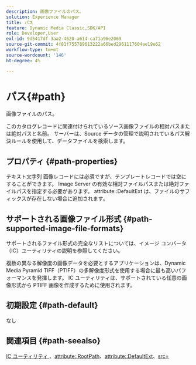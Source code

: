 ```yaml
---
description: 画像ファイルのパス。
solution: Experience Manager
title: パス
feature: Dynamic Media Classic,SDK/API
role: Developer,User
exl-id: 9d5417df-3aa2-4620-a614-ca71a96e2069
source-git-commit: 4f81f755789613222a66bed2961117604ae19e62
workflow-type: tm+mt
source-wordcount: '146'
ht-degree: 4%

---
```


# パス{#path}

画像ファイルのパス。

このカタログレコードに関連付けられているソース画像ファイルの相対パスまたは絶対パスと名前。 サーバーは、Source データの管理で説明されているパス解決ルールを使用して、データファイルを検索します。

## プロパティ {#path-properties}

テキスト文字列 画像レコードには必須ですが、テンプレートレコードでは空にすることができます。 Image Server の有効な相対ファイルパスまたは絶対ファイルパスを指定する必要があります。 attribute::DefaultExt は、ファイルのサフィックスが存在しない場合に追加されます。

## サポートされる画像ファイル形式 {#path-supported-image-file-formats}

サポートされるファイル形式の完全なリストについては、イメージ コンバータ（IC）ユーティリティの説明を参照してください。

複数の異なる解像度の画像データを必要とするアプリケーションは、Dynamic Media Pyramid TIFF（PTIFF）の多解像度形式を使用する場合に最も高いパフォーマンスを発揮します。 IC ユーティリティは、サポートされている任意の画像形式から PTIFF 画像を作成するために使用されます。

## 初期設定 {#path-default}

なし

## 関連項目 {#path-seealso}

[IC ユーティリティ &#x200B;](/help/aem-is-ir-api/is-api/is-utils/utilities/r-ic.md)、[attribute::RootPath](/help/aem-is-ir-api/is-api/image-catalog/image-serving-api-ref/c-image-catalog-reference/c-attributes-reference/r-rootpath.md)、[attribute::DefaultExt](/help/aem-is-ir-api/is-api/image-catalog/image-serving-api-ref/c-image-catalog-reference/c-attributes-reference/r-defaultext.md)、[src=](/help/aem-is-ir-api/is-api/http-ref/image-serving-api-ref/c-http-protocol-reference/c-command-reference/r-src.md)

<!-- [attribute::LowerCasePaths]() -->
